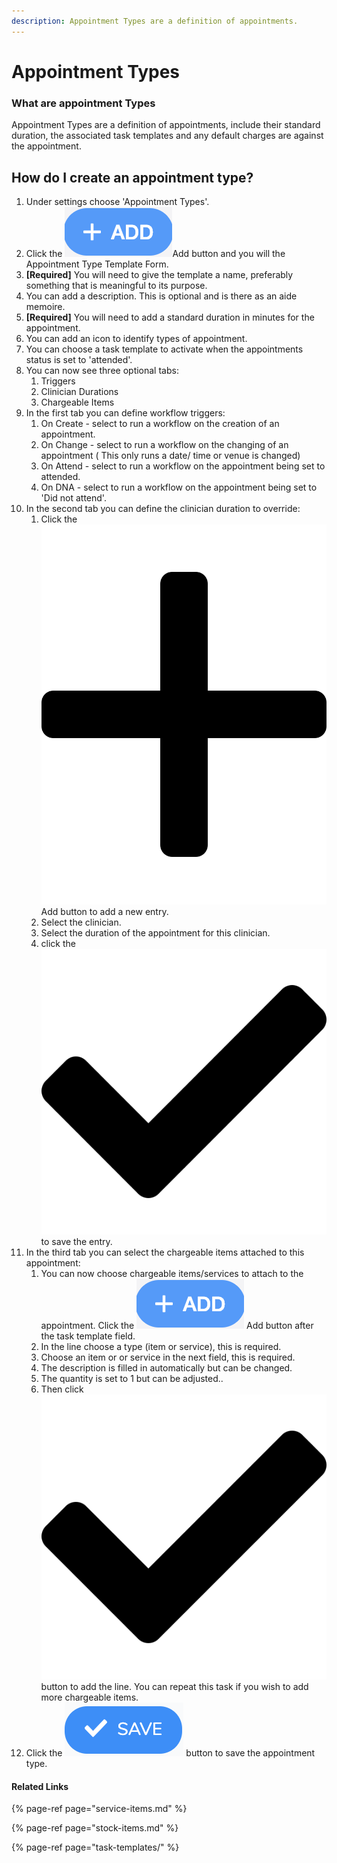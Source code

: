 ```yaml
---
description: Appointment Types are a definition of appointments.
---
```


# Appointment Types

### What are appointment Types

Appointment Types are a definition of appointments, include their standard duration, the associated task templates and any default charges are against the appointment.

## How do I create an appointment type?

1. Under settings choose 'Appointment Types'.
2. Click the ![](../../.gitbook/assets/screenshot-2019-01-23-at-13.22.51.png)Add button and you will the Appointment Type Template Form.
3. **\[Required\]** You will need to give the template a name, preferably something that is meaningful to its purpose.
4. You can add a description. This is optional and is there as an aide memoire.
5. **\[Required\]** You will need to add a standard duration in minutes for the appointment.
6. You can add an icon to identify types of appointment.
7. You can choose a task template to activate when the appointments status is set to 'attended'.
8. You can now see three optional tabs:
   1. Triggers
   2. Clinician Durations
   3. Chargeable Items
9. In the first tab you can define workflow triggers:
   1. On Create - select to run a workflow on the creation of an appointment.
   2. On Change - select to run a workflow on the changing of an appointment \( This only runs a date/ time or venue is changed\)
   3. On Attend - select to run a workflow on the appointment being set to attended.
   4. On DNA - select to run a workflow on the appointment being set to 'Did not attend'.
10. In the second tab you can define the clinician duration to override:
    1. Click the ![](../../.gitbook/assets/plus.svg) Add button to add a new entry.
    2. Select the clinician.
    3. Select the duration of the appointment for this clinician.
    4. click the ![](../../.gitbook/assets/check.svg) to save the entry.
11. In the third tab you can select the chargeable items attached to this appointment:
    1.  You can now choose chargeable items/services to attach to the appointment. Click the ![](../../.gitbook/assets/screenshot-2019-01-23-at-13.22.51.png) Add button after the task template field.
    2. In the line choose a type \(item or service\), this is required.
    3. Choose an item or or service in the next field, this is required.
    4. The description is filled in automatically but can be changed.
    5. The quantity is set to 1 but can be adjusted..
    6. Then click ![](../../.gitbook/assets/check.svg)  button to add the line. You can repeat this task if you wish to add more chargeable items.
12. Click the ![](../../.gitbook/assets/screenshot-2020-01-31-at-10.47.16.png) button to save the appointment type.

#### Related Links <a id="related-links"></a>

{% page-ref page="service-items.md" %}

{% page-ref page="stock-items.md" %}

{% page-ref page="task-templates/" %}

